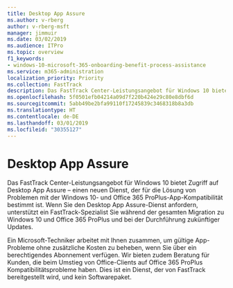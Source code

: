 ```yaml
---
title: Desktop App Assure
ms.author: v-rberg
author: v-rberg-msft
manager: jimmuir
ms.date: 03/02/2019
ms.audience: ITPro
ms.topic: overview
f1_keywords:
- windows-10-microsoft-365-onboarding-benefit-process-assistance
ms.service: m365-administration
localization_priority: Priority
ms.collection: FastTrack
description: Das FastTrack Center-Leistungsangebot für Windows 10 bietet Zugriff auf Desktop App Assure – einen Dienst, der für die Lösung von Problemen mit der Windows 10- und Office 365 ProPlus-App-Kompatibilität bestimmt ist.
ms.openlocfilehash: 5f0501efb04214a09d7f220b424e29c80e8dbf6d
ms.sourcegitcommit: 5abb49be2bfa99110f17245839c3468318b8a3db
ms.translationtype: HT
ms.contentlocale: de-DE
ms.lasthandoff: 03/01/2019
ms.locfileid: "30355127"
---
```

# <a name="desktop-app-assure"></a>Desktop App Assure

Das FastTrack Center-Leistungsangebot für Windows 10 bietet Zugriff auf Desktop App Assure – einen neuen Dienst, der für die Lösung von Problemen mit der Windows 10- und Office 365 ProPlus-App-Kompatibilität bestimmt ist. Wenn Sie den Desktop App Assure-Dienst anfordern, unterstützt ein FastTrack-Spezialist Sie während der gesamten Migration zu Windows 10 und Office 365 ProPlus und bei der Durchführung zukünftiger Updates. 

Ein Microsoft-Techniker arbeitet mit Ihnen zusammen, um gültige App-Probleme ohne zusätzliche Kosten zu beheben, wenn Sie über ein berechtigendes Abonnement verfügen. Wir bieten zudem Beratung für Kunden, die beim Umstieg von Office-Clients auf Office 365 ProPlus Kompatibilitätsprobleme haben. Dies ist ein Dienst, der von FastTrack bereitgestellt wird, und kein Softwarepaket.

  

    

 
